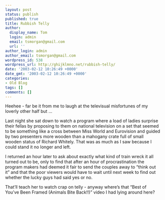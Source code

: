 ```yaml
---
layout: post
status: publish
published: true
title: Rubbish Telly
author:
  display_name: Tom
  login: admin
  email: tsmorgan@gmail.com
  url: ''
author_login: admin
author_email: tsmorgan@gmail.com
wordpress_id: 538
wordpress_url: http://ghijklmno.net/rubbish-telly/
date: '2003-02-12 10:26:49 +0000'
date_gmt: '2003-02-12 10:26:49 +0000'
categories:
- Old Blog
tags: []
comments: []
---
```

<!-- more -->

<p>Heehee - far be it from me to laugh at the televisual misfortunes of my loverly other half but ...</p>

<p>Last night she sat down to watch a program where a load of ladies surprise their fellas by proposing to them on national television on a set that seemed to be something like a cross between Miss World and Eurovision and guided by two presenters more wooden than a mahogany crate full of small wooden status of Richard Whitely. That was as much as I saw because I could stand it no longer and left.</p>

<p>I returned an hour later to ask about exactly what kind of train wreck it all turned out to be, only to find that after an hour of procrastination the program makers had deemed it fair to send the couples away to &#8220;think out it&#8221; and that the poor viewers would have to wait until next week to find out whether the lucky guys had said yes or no.</p>

<p>That&#8217;ll teach her to watch crap on telly - anyway where&#8217;s that &#8220;Best of You&#8217;ve Been Framed (Animals Bite Back!!)&#8221; video I had lying around here?</p>


